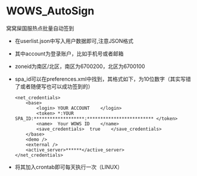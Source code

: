 WOWS_AutoSign
===========

窝窝屎国服热点批量自动签到

 - 在userlist.json中写入用户数据即可,注意JSON格式
 - 其中account为登录账户，比如手机号或者邮箱
 - zoneid为南区/北区，南区为6700200，北区为6700100
 - spa_id可以在preferences.xml中找到，其格式如下，为10位数字（其实写错了或者随便写也可以成功签到的）
	```
	<net_credentials>
		<base>		
			<login>	YOUR ACCOUNT	</login>
			<token>	*:YOUR SPA_ID:*******************:*************************	</token>
			<name>	Your WOWS ID	</name>
			<save_credentials>	true	</save_credentials>
		</base>
		<demo />
		<external />
		<active_server>******</active_server>
	</net_credentials>	
	```

 - 将其加入crontab即可每天执行一次（LINUX）
